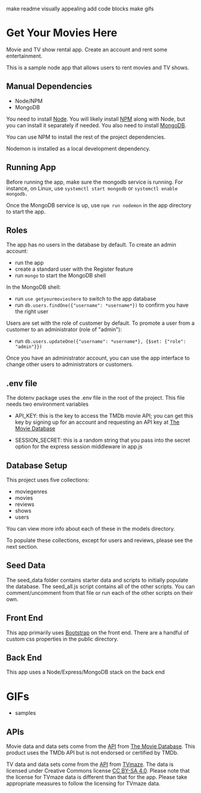 make readme visually appealing
add code blocks
make gifs

# Get Your Movies Here

Movie and TV show rental app. Create an account and rent some entertainment.

This is a sample node app that allows users to rent movies and TV shows.

## Manual Dependencies

- Node/NPM
- MongoDB

You need to install [Node](https://nodejs.org). You will likely install 
[NPM](https://www.npmjs.com) along with Node, but you can install it separately
if needed. You also need to install [MongoDB](https://www.mongodb.com).

You can use NPM to install the rest of the project dependencies.

Nodemon is installed as a local development dependency.

## Running App

Before running the app, make sure the mongodb service is running. For instance,
on Linux, use `systemctl start mongodb` or `systemctl enable mongodb.`

Once the MongoDB service is up, use `npm run nodemon` in the app directory
to start the app.

## Roles

The app has no users in the database by default. To create an admin account:

- run the app
- create a standard user with the Register feature
- run `mongo` to start the MongoDB shell

In the MongoDB shell:

- run `use getyourmovieshere` to switch to the app database
- run `db.users.findOne({"username": *username*})` to confirm you have the right user

Users are set with the role of customer by default. To promote a user from a 
customer to an administrator (role of "admin"):

- run `db.users.updateOne({"username": *username*}, {$set: {"role": "admin"}})`

Once you have an administrator account, you can use the app interface to 
change other users to administrators or customers.

## .env file

The dotenv package uses the .env file in the root of the project. This file 
needs two environment variables

- API_KEY: this is the key to access the TMDb movie API; you can get this key
by signing up for an account and requesting an API key at 
[The Movie Database](https://www.themoviedb.org/)

- SESSION_SECRET: this is a random string that you pass into the secret option
for the express session middleware in app.js

## Database Setup

This project uses five collections:

- moviegenres
- movies
- reviews
- shows
- users

You can view more info about each of these in the models directory.

To populate these collections, except for users and reviews, please see the 
next section.

## Seed Data

The seed_data folder contains starter data and scripts to initially populate 
the database. The seed_all.js script contains all of the other scripts. You can 
comment/uncomment from that file or run each of the other scripts on their own.

## Front End

This app primarily uses [Bootstrap](https://getbootstrap.com) on the front end. 
There are a handful of custom css properties in the public directory.

## Back End

This app uses a Node/Express/MongoDB stack on the back end

# GIFs

- samples

## APIs

Movie data and data sets come from the [API](https://developers.themoviedb.org/3/) from [The Movie Database](https://www.themoviedb.org/). This product uses the TMDb API but is not endorsed or certified by TMDb.

TV data and data sets come from the [API](https://www.tvmaze.com/api) from [TVmaze](https://www.tvmaze.com). The data is licensed under Creative Commons license [CC BY-SA 4.0](https://creativecommons.org/licenses/by-sa/4.0). Please note that the license for TVmaze data is different than that for the app. Please take appropriate measures to follow the licensing for TVmaze data.
